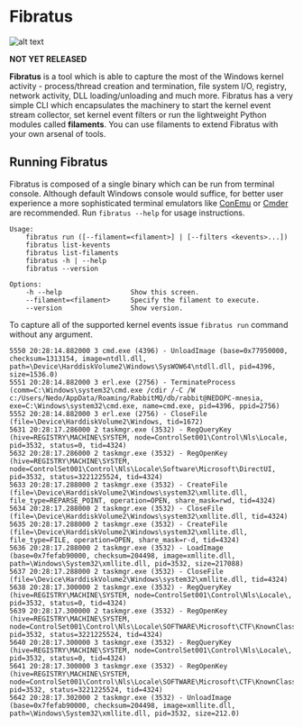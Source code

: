 Fibratus
========

![alt text]( https://github.com/rabbitstack/fibratus/blob/master/fibratus.png "fibratus logo" )

**NOT YET RELEASED**

**Fibratus** is a tool which is able to capture the most of the Windows kernel activity - process/thread creation and termination, 
file system I/O, registry, network activity, DLL loading/unloading and much more. 
Fibratus has a very simple CLI which encapsulates the machinery to start the kernel event stream collector, 
set kernel event filters or run the lightweight Python modules called **filaments**. You can use filaments to extend Fibratus with your own arsenal of tools.

## Running Fibratus

Fibratus is composed of a single binary which can be run from terminal console. Although default Windows console would suffice, for better user experience a more sophisticated terminal emulators like [ConEmu](https://conemu.github.io) or [Cmder](http://cmder.net) are recommended. Run `fibratus --help` for usage instructions.

```
Usage:
    fibratus run ([--filament=<filament>] | [--filters <kevents>...])
    fibratus list-kevents
    fibratus list-filaments
    fibratus -h | --help
    fibratus --version

Options:
    -h --help                 Show this screen.
    --filament=<filament>     Specify the filament to execute.
    --version                 Show version.
```
To capture all of the supported kernel events issue `fibratus run` command without any argument.

```
5550 20:28:14.882000 3 cmd.exe (4396) - UnloadImage (base=0x77950000, checksum=1313154, image=ntdll.dll, path=\Device\HarddiskVolume2\Windows\SysWOW64\ntdll.dll, pid=4396, size=1536.0)
5551 20:28:14.882000 3 erl.exe (2756) - TerminateProcess (comm=C:\Windows\system32\cmd.exe /cdir /-C /W c:/Users/Nedo/AppData/Roaming/RabbitMQ/db/rabbit@NEDOPC-mnesia, exe=C:\Windows\system32\cmd.exe, name=cmd.exe, pid=4396, ppid=2756)
5552 20:28:14.882000 3 erl.exe (2756) - CloseFile (file=\Device\HarddiskVolume2\Windows, tid=1672)
5631 20:28:17.286000 2 taskmgr.exe (3532) - RegQueryKey (hive=REGISTRY\MACHINE\SYSTEM, node=ControlSet001\Control\Nls\Locale, pid=3532, status=0, tid=4324)
5632 20:28:17.286000 2 taskmgr.exe (3532) - RegOpenKey (hive=REGISTRY\MACHINE\SYSTEM, node=ControlSet001\Control\Nls\Locale\Software\Microsoft\DirectUI, pid=3532, status=3221225524, tid=4324)
5633 20:28:17.288000 2 taskmgr.exe (3532) - CreateFile (file=\Device\HarddiskVolume2\Windows\system32\xmllite.dll, file_type=REPARSE_POINT, operation=OPEN, share_mask=rwd, tid=4324)
5634 20:28:17.288000 2 taskmgr.exe (3532) - CloseFile (file=\Device\HarddiskVolume2\Windows\system32\xmllite.dll, tid=4324)
5635 20:28:17.288000 2 taskmgr.exe (3532) - CreateFile (file=\Device\HarddiskVolume2\Windows\system32\xmllite.dll, file_type=FILE, operation=OPEN, share_mask=r-d, tid=4324)
5636 20:28:17.288000 2 taskmgr.exe (3532) - LoadImage (base=0x7fefab90000, checksum=204498, image=xmllite.dll, path=\Windows\System32\xmllite.dll, pid=3532, size=217088)
5637 20:28:17.288000 2 taskmgr.exe (3532) - CloseFile (file=\Device\HarddiskVolume2\Windows\system32\xmllite.dll, tid=4324)
5638 20:28:17.300000 2 taskmgr.exe (3532) - RegQueryKey (hive=REGISTRY\MACHINE\SYSTEM, node=ControlSet001\Control\Nls\Locale\, pid=3532, status=0, tid=4324)
5639 20:28:17.300000 2 taskmgr.exe (3532) - RegOpenKey (hive=REGISTRY\MACHINE\SYSTEM, node=ControlSet001\Control\Nls\Locale\SOFTWARE\Microsoft\CTF\KnownClasses, pid=3532, status=3221225524, tid=4324)
5640 20:28:17.300000 3 taskmgr.exe (3532) - RegQueryKey (hive=REGISTRY\MACHINE\SYSTEM, node=ControlSet001\Control\Nls\Locale\, pid=3532, status=0, tid=4324)
5641 20:28:17.300000 3 taskmgr.exe (3532) - RegOpenKey (hive=REGISTRY\MACHINE\SYSTEM, node=ControlSet001\Control\Nls\Locale\SOFTWARE\Microsoft\CTF\KnownClasses, pid=3532, status=3221225524, tid=4324)
5642 20:28:17.302000 2 taskmgr.exe (3532) - UnloadImage (base=0x7fefab90000, checksum=204498, image=xmllite.dll, path=\Windows\System32\xmllite.dll, pid=3532, size=212.0)
````
